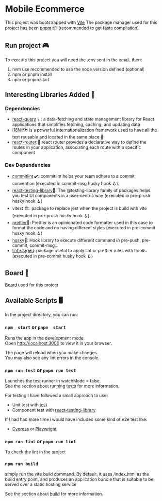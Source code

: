 # Mobile Ecommerce

This project was bootstrapped with [Vite](https://vitejs.dev/)
The package manager used for this project has been [pnpm]('https://pnpm.io/es/') 📦 (recommended to get faste compilation)

## Run project 🎮
To execute this project you will need the .env sent in the email, then: 

1) nvm use recommended to use the node version defined (optional)
2) npm or pnpm install
3) npm or pnpm start

## Interesting Libraries Added 📘 

### Dependencies
- [react-query](https://tanstack.com/query/v4/docs/react/overview) ⤵️ : a data-fetching and state management library for React applications that simplifies fetching, caching, and updating data 
- [i18N](https://react.i18next.com/):🗺️  is a powerful internationalization framework used to have all the text reusable and located in the same place 📖
- [react-router](https://reactrouter.com/en/main):🚗 react router provides a declarative way to define the routes in your application, associating each route with a specific component 


### Dev Dependencies

- [commitlint](https://commitlint.js.org/#/) ✔️: commitlint helps your team adhere to a commit convention (executed in commit-msg husky hook 🪝). 
- [react-testing-library](https://testing-library.com/docs/react-testing-library/intro/)🐙: The @testing-library family of packages helps you test UI components in a user-centric way (executed in pre-prush husky hook 🪝)
- vitest 🏗️: package to replace jest when the project is build with vite (executed in pre-prush husky hook 🪝).
- [prettier](https://prettier.io/)🎨: Prettier is an opinionated code formatter used in this case to format the code and no having different styles (executed in pre-commit husky hook 🪝)
- [husky](https://github.com/typicode/husky)🐶: Hook library to execute different command in pre-push, pre-commit, commit-msg...
- [lint-staged](https://github.com/okonet/lint-staged): package useful to apply lint or prettier rules with hooks (executed in pre-commit husky hook 🪝)

## Board 🎫

[Board](https://github.com/users/ardguezsoc/projects/3) used for this project 

## Available Scripts 🖥️

In the project directory, you can run:

### `npm  start` or `pnpm  start`

Runs the app in the development mode.\
Open [http://localhost:3000](http://localhost:3000) to view it in your browser.

The page will reload when you make changes.\
You may also see any lint errors in the console.

### `npm run test` or `pnpm run test`

Launches the test runner in watchMode = false.\
See the section about [running tests](https://vitest.dev/api/) for more information.

For testing I have followed a small approach to use: 

- Unit test with [jest](https://jestjs.io/es-ES/)
- Component test with [react-testing-library](https://testing-library.com/docs/react-testing-library/intro/)

If I had had more time i would have included some kind of e2e test like:

- [Cypress](https://www.cypress.io/) or [Playwright](https://playwright.dev/)

### `npm run lint` or `pnpm run lint`

To check the lint in the project

### `npm run build`

simply run the vite build command. By default, it uses <root>/index.html as the build entry point, 
and produces an application bundle that is suitable to be served over a static hosting service

See the section about [build](https://vitejs.dev/guide/build.html) for more information.



